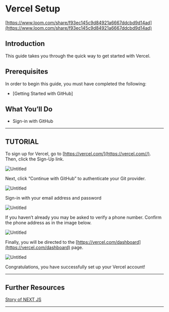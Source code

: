 # Vercel Setup

[https://www.loom.com/share/f93ec145c9d84921a6667ddcbd9d14ad](https://www.loom.com/share/f93ec145c9d84921a6667ddcbd9d14ad)

## **Introduction**

This guide takes you through the quick way to get started with Vercel.

## **Prerequisites**

In order to begin this guide, you must have completed the following:

- [Getting Started with GitHub]

## **What You’ll Do**

- Sign-in with GitHub

---
## **TUTORIAL**

To sign up for Vercel, go to [https://vercel.com/](https://vercel.com//). Then, click the Sign-Up link.

![Untitled](https://s3-us-west-2.amazonaws.com/secure.notion-static.com/5b30f210-2b88-4176-873c-3a8372d1d3f2/Untitled.png)

Next, click “Continue with GitHub”  to authenticate your Git provider.

![Untitled](https://s3-us-west-2.amazonaws.com/secure.notion-static.com/75d49a51-cd66-4d96-b25b-6eef5081b340/Untitled.png)

Sign-in with your email address and password

![Untitled](https://s3-us-west-2.amazonaws.com/secure.notion-static.com/7e423819-63e3-41b6-879c-ea5a1ef9d9aa/Untitled.png)

If you haven’t already you may be asked to verify a phone number. Confirm the phone address as in the image below.

![Untitled](https://s3-us-west-2.amazonaws.com/secure.notion-static.com/7ac83b4e-b2aa-42cf-94b4-034a7d559fe6/Untitled.png)

Finally, you will be directed to the [https://vercel.com/dashboard](https://vercel.com/dashboard) page.

![Untitled](https://s3-us-west-2.amazonaws.com/secure.notion-static.com/bae487b4-3039-4974-91d7-727f6a3e8178/Untitled.png)

Congratulations, you have successfully set up your Vercel account!

---
## **Further Resources**

[Story of NEXT JS](https://www.youtube.com/watch?v=BILxV_vrZO0)

---
